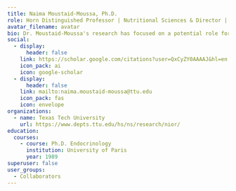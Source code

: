 ```yaml
---
title: Naima Moustaid-Moussa, Ph.D.
role: Horn Distinguished Professor | Nutritional Sciences & Director | Obesity Research Institute (ORI); Nutritional Sciences
avatar_filename: avatar
bio: Dr. Moustaid-Moussa's research has focused on a potential role for adipose tissue in triggering and/or potentiating obesity and associated co-morbidity. Her research has significantly contributed to our understanding of the important role for adipose tissue as an endocrine system that impacts not only fat cell expansion but also whole body homeostasis.
social:
  - display:
      header: false
    link: https://scholar.google.com/citations?user=QxCyZY0AAAAJ&hl=en
    icon_pack: ai
    icon: google-scholar
  - display:
      header: false
    link: mailto:naima.moustaid-moussa@ttu.edu
    icon_pack: fas
    icon: envelope
organizations:
  - name: Texas Tech University
    url: https://www.depts.ttu.edu/hs/ns/research/nior/
education:
  courses:
    - course: Ph.D. Endocrinology
      institution: University of Paris
      year: 1989
superuser: false
user_groups:
  - Collaborators
---
```


